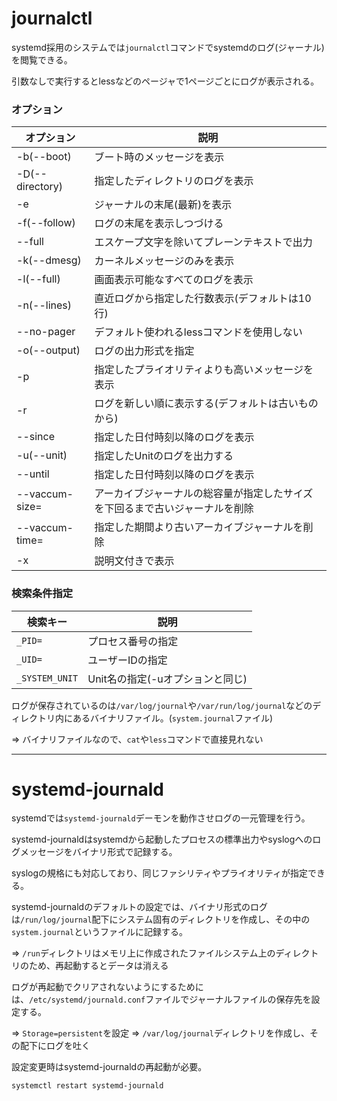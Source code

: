# journalctl

systemd採用のシステムでは`journalctl`コマンドでsystemdのログ(ジャーナル)を閲覧できる。

引数なしで実行するとlessなどのページャで1ページごとにログが表示される。

### オプション

| オプション        | 説明                                                                         |
|-------------------|------------------------------------------------------------------------------|
| -b(--boot)        | ブート時のメッセージを表示                                                   |
| -D(--directory)   | 指定したディレクトリのログを表示                                             |
| -e                | ジャーナルの末尾(最新)を表示                                                 |
| -f(--follow)      | ログの末尾を表示しつづける                                                   |
| --full            | エスケープ文字を除いてプレーンテキストで出力                                 |
| -k(--dmesg)       | カーネルメッセージのみを表示                                                 |
| -l(--full)        | 画面表示可能なすべてのログを表示                                             |
| -n(--lines)       | 直近ログから指定した行数表示(デフォルトは10行)                               |
| --no-pager        | デフォルト使われるlessコマンドを使用しない                                   |
| -o(--output)      | ログの出力形式を指定                                                         |
| -p                | 指定したプライオリティよりも高いメッセージを表示                             |
| -r                | ログを新しい順に表示する(デフォルトは古いものから)                           |
| --since           | 指定した日付時刻以降のログを表示                                             |
| -u(--unit)        | 指定したUnitのログを出力する                                                 |
| --until           | 指定した日付時刻以降のログを表示                                             |
| --vaccum-size=    | アーカイブジャーナルの総容量が指定したサイズを下回るまで古いジャーナルを削除 |
| --vaccum-time=    | 指定した期間より古いアーカイブジャーナルを削除                               |
| -x                | 説明文付きで表示                                                             |

### 検索条件指定

| 検索キー       | 説明                             |
|----------------|----------------------------------|
| `_PID=`        | プロセス番号の指定               |
| `_UID=`        | ユーザーIDの指定                 |
| `_SYSTEM_UNIT` | Unit名の指定(-uオプションと同じ) |

ログが保存されているのは`/var/log/journal`や`/var/run/log/journal`などのディレクトリ内にあるバイナリファイル。(`system.journal`ファイル)

=> バイナリファイルなので、`cat`や`less`コマンドで直接見れない

---

# systemd-journald

systemdでは`systemd-journald`デーモンを動作させログの一元管理を行う。

systemd-journaldはsystemdから起動したプロセスの標準出力やsyslogへのログメッセージをバイナリ形式で記録する。

syslogの規格にも対応しており、同じファシリティやプライオリティが指定できる。

systemd-journaldのデフォルトの設定では、バイナリ形式のログは`/run/log/journal`配下にシステム固有のディレクトリを作成し、その中の`system.journal`というファイルに記録する。

=> `/run`ディレクトリはメモリ上に作成されたファイルシステム上のディレクトリのため、再起動するとデータは消える

ログが再起動でクリアされないようにするためには、`/etc/systemd/journald.conf`ファイルでジャーナルファイルの保存先を設定する。

=> `Storage=persistent`を設定 => `/var/log/journal`ディレクトリを作成し、その配下にログを吐く

設定変更時はsystemd-journaldの再起動が必要。

```
systemctl restart systemd-journald
```

